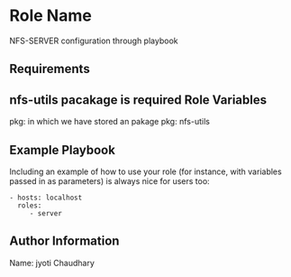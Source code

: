 Role Name
=========

NFS-SERVER configuration through playbook

Requirements
------------

nfs-utils pacakage is required
Role Variables
--------------

pkg: in which we have stored an pakage 
pkg: nfs-utils

Example Playbook
----------------

Including an example of how to use your role (for instance, with variables passed in as parameters) is always nice for users too:

    - hosts: localhost
      roles:
         - server


Author Information
------------------

Name: jyoti Chaudhary
